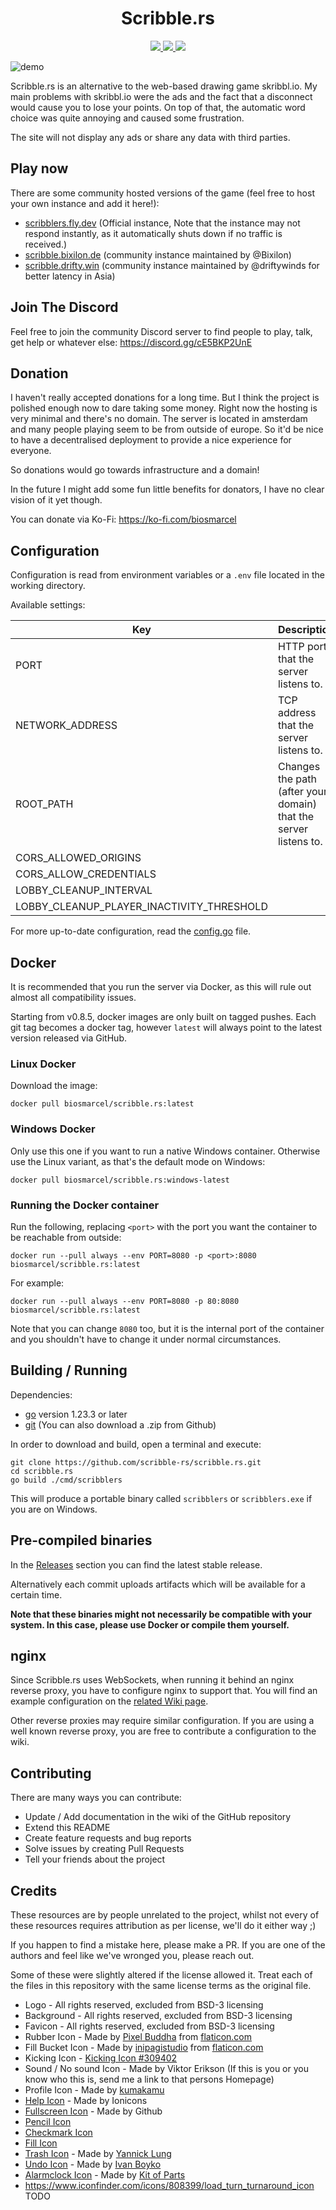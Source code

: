 <h1 align="center">Scribble.rs</h1>

<p align="center">
  <a href="https://github.com/scribble-rs/scribble.rs/actions/workflows/test-and-build.yml">
    <img src="https://github.com/scribble-rs/scribble.rs/workflows/Build/badge.svg">
  </a>
  <a href="https://discord.gg/cE5BKP2UnE">
    <img src="https://dcbadge.limes.pink/api/server/https://discord.gg/cE5BKP2UnE">
  </a>
  <a href="https://ko-fi.com/N4N07DNY">
    <img src="https://ko-fi.com/img/githubbutton_sm.svg">
  </a>
</p>

![demo](.github/demo.png)

Scribble.rs is an alternative to the web-based drawing game skribbl.io. My main
problems with skribbl.io were the ads and the fact that a disconnect would
cause you to lose your points. On top of that, the automatic word choice was
quite annoying and caused some frustration.

The site will not display any ads or share any data with third parties.

## Play now

There are some community hosted versions of the game (feel free to host your own instance and add it here!):
 - [scribblers.fly.dev](https://scribblers.fly.dev) (Official instance, Note
that the instance may not respond instantly, as it automatically shuts down
if no traffic is received.)
 - [scribble.bixilon.de](https://scribble.bixilon.de) (community instance maintained by @Bixilon)
 - [scribble.drifty.win](https://scribble.drifty.win) (community instance maintained by @driftywinds for better latency in Asia)

## Join The Discord

Feel free to join the community Discord server to find people to play, talk, get
help or whatever else: https://discord.gg/cE5BKP2UnE

## Donation

I haven't really accepted donations for a long time. But I think the project is
polished enough now to dare taking some money. Right now the hosting is very
minimal and there's no domain. The server is located in amsterdam and many
people playing seem to be from outside of europe. So it'd be nice to have a
decentralised deployment to provide a nice experience for everyone.

So donations would go towards infrastructure and a domain!

In the future I might add some fun little benefits for donators, I have no clear
vision of it yet though.

You can donate via Ko-Fi: https://ko-fi.com/biosmarcel

## Configuration

Configuration is read from environment variables or a `.env` file located in
the working directory.

Available settings:

| Key                                       | Description                                                      | Default | Required |
| ----------------------------------------- | ---------------------------------------------------------------- | ------- | -------- |
| PORT                                      | HTTP port that the server listens to.                            | 8080    | True     |
| NETWORK_ADDRESS                           | TCP address that the server listens to.                          |         | False    |
| ROOT_PATH                                 | Changes the path (after your domain) that the server listens to. |         | False    |
| CORS_ALLOWED_ORIGINS                      |                                                                  | *       | False    |
| CORS_ALLOW_CREDENTIALS                    |                                                                  |         | False    |
| LOBBY_CLEANUP_INTERVAL                    |                                                                  | 90s     | False    |
| LOBBY_CLEANUP_PLAYER_INACTIVITY_THRESHOLD |                                                                  | 75s     | False    |

For more up-to-date configuration, read the
[config.go](/internal/config/config.go) file.

## Docker

It is recommended that you run the server via Docker, as this will rule out
almost all compatibility issues.

Starting from v0.8.5, docker images are only built on tagged pushes. Each git
tag becomes a docker tag, however `latest` will always point to the latest
version released via GitHub.

### Linux Docker

Download the image:

```shell
docker pull biosmarcel/scribble.rs:latest
```

### Windows Docker

Only use this one if you want to run a native Windows container. Otherwise use
the Linux variant, as that's the default mode on Windows:

```shell
docker pull biosmarcel/scribble.rs:windows-latest
```

### Running the Docker container

Run the following, replacing `<port>` with the port you want the container to be
reachable from outside:

```shell
docker run --pull always --env PORT=8080 -p <port>:8080 biosmarcel/scribble.rs:latest
```

For example:

```shell
docker run --pull always --env PORT=8080 -p 80:8080 biosmarcel/scribble.rs:latest
```

Note that you can change `8080` too, but it is the internal port of the
container and you shouldn't have to change it under normal circumstances.

## Building / Running

Dependencies:
  * [go](https://go.dev/doc/install) version 1.23.3 or later
  * [git](https://git-scm.com/) (You can also download a .zip from Github)

In order to download and build, open a terminal and execute:

```shell
git clone https://github.com/scribble-rs/scribble.rs.git
cd scribble.rs
go build ./cmd/scribblers
```

This will produce a portable binary called `scribblers` or `scribblers.exe` if
you are on Windows.

## Pre-compiled binaries

In the [Releases](https://github.com/scribble-rs/scribble.rs/releases) section
you can find the latest stable release.

Alternatively each commit uploads artifacts which will be available for a
certain time.

**Note that these binaries might not necessarily be compatible with your
system. In this case, please use Docker or compile them yourself.**

## nginx 

Since Scribble.rs uses WebSockets, when running it behind an nginx reverse
proxy, you have to configure nginx to support that. You will find an example
configuration on the [related Wiki page](https://github.com/scribble-rs/scribble.rs/wiki/reverse-proxy-(nginx)).

Other reverse proxies may require similar configuration. If you are using a
well known reverse proxy, you are free to contribute a configuration to the
wiki.

## Contributing

There are many ways you can contribute:

* Update / Add documentation in the wiki of the GitHub repository
* Extend this README
* Create feature requests and bug reports
* Solve issues by creating Pull Requests
* Tell your friends about the project

## Credits

These resources are by people unrelated to the project, whilst not every of
these resources requires attribution as per license, we'll do it either way ;)

If you happen to find a mistake here, please make a PR. If you are one of the
authors and feel like we've wronged you, please reach out.

Some of these were slightly altered if the license allowed it.
Treat each of the files in this repository with the same license terms as the
original file.

* Logo - All rights reserved, excluded from BSD-3 licensing
* Background - All rights reserved, excluded from BSD-3 licensing
* Favicon - All rights reserved, excluded from BSD-3 licensing
* Rubber Icon - Made by [Pixel Buddha](https://www.flaticon.com/authors/pixel-buddha) from [flaticon.com](https://flaticon.com)
* Fill Bucket Icon - Made by [inipagistudio](https://www.flaticon.com/authors/inipagistudio) from [flaticon.com](https://flaticon.com)
* Kicking Icon - [Kicking Icon #309402](https://icon-library.net/icon/kicking-icon-4.html)
* Sound / No sound Icon - Made by Viktor Erikson (If this is you or you know who this is, send me a link to that persons Homepage)
* Profile Icon - Made by [kumakamu](https://www.iconfinder.com/kumakamu)
* [Help Icon](https://www.iconfinder.com/icons/211675/help_icon) - Made by Ionicons
* [Fullscreen Icon](https://www.iconfinder.com/icons/298714/screen_full_icon) - Made by Github
* [Pencil Icon](https://github.com/twitter/twemoji/blob/8e58ae4/svg/270f.svg)
* [Checkmark Icon](https://commons.wikimedia.org/wiki/File:Green_check_icon_with_gradient.svg)
* [Fill Icon](https://commons.wikimedia.org/wiki/File:Circle-icons-paintcan.svg)
* [Trash Icon](https://www.iconfinder.com/icons/315225/trash_can_icon) - Made by [Yannick Lung](https://yannicklung.com)
* [Undo Icon](https://www.iconfinder.com/icons/308948/arrow_undo_icon) - Made by [Ivan Boyko](https://www.iconfinder.com/visualpharm)
* [Alarmclock Icon](https://www.iconfinder.com/icons/4280508/alarm_outlined_alert_clock_icon) - Made by [Kit of Parts](https://www.iconfinder.com/kitofparts)
* https://www.iconfinder.com/icons/808399/load_turn_turnaround_icon TODO

